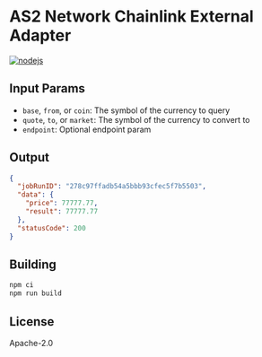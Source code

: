 # AS2 Network Chainlink External Adapter

[![nodejs](https://github.com/as2network/chainlink-adapter/actions/workflows/nodejs.yml/badge.svg)](https://github.com/as2network/chainlink-adapter/actions/workflows/nodejs.yml)

## Input Params

- `base`, `from`, or `coin`: The symbol of the currency to query
- `quote`, `to`, or `market`: The symbol of the currency to convert to
- `endpoint`: Optional endpoint param

## Output

```json
{
  "jobRunID": "278c97ffadb54a5bbb93cfec5f7b5503",
  "data": {
    "price": 77777.77,
    "result": 77777.77
  },
  "statusCode": 200
}
```

## Building

```bash
npm ci
npm run build
```

## License

Apache-2.0
